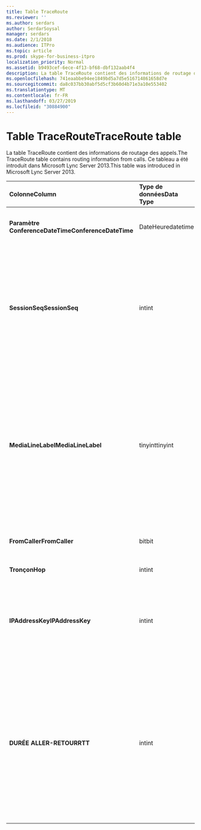 ```yaml
---
title: Table TraceRoute
ms.reviewer: ''
ms.author: serdars
author: SerdarSoysal
manager: serdars
ms.date: 2/1/2018
ms.audience: ITPro
ms.topic: article
ms.prod: skype-for-business-itpro
localization_priority: Normal
ms.assetid: b9493cef-6ece-4f13-bf68-dbf132aab4f4
description: La table TraceRoute contient des informations de routage des appels. Ce tableau a été introduit dans Microsoft Lync Server 2013.
ms.openlocfilehash: 741eaabbe94ee1849bd5a7d5e516714861658d7e
ms.sourcegitcommit: da8c037bb30abf5d5cf3b60d4b71e3a10e553402
ms.translationtype: MT
ms.contentlocale: fr-FR
ms.lasthandoff: 03/27/2019
ms.locfileid: "30884900"
---
```

# <a name="traceroute-table"></a><span data-ttu-id="b345a-104">Table TraceRoute</span><span class="sxs-lookup"><span data-stu-id="b345a-104">TraceRoute table</span></span>
 
<span data-ttu-id="b345a-105">La table TraceRoute contient des informations de routage des appels.</span><span class="sxs-lookup"><span data-stu-id="b345a-105">The TraceRoute table contains routing information from calls.</span></span> <span data-ttu-id="b345a-106">Ce tableau a été introduit dans Microsoft Lync Server 2013.</span><span class="sxs-lookup"><span data-stu-id="b345a-106">This table was introduced in Microsoft Lync Server 2013.</span></span>
  
|<span data-ttu-id="b345a-107">**Colonne**</span><span class="sxs-lookup"><span data-stu-id="b345a-107">**Column**</span></span>|<span data-ttu-id="b345a-108">**Type de données**</span><span class="sxs-lookup"><span data-stu-id="b345a-108">**Data Type**</span></span>|<span data-ttu-id="b345a-109">**Clé/Index**</span><span class="sxs-lookup"><span data-stu-id="b345a-109">**Key/Index**</span></span>|<span data-ttu-id="b345a-110">**Détails**</span><span class="sxs-lookup"><span data-stu-id="b345a-110">**Details**</span></span>|
|:-----|:-----|:-----|:-----|
|<span data-ttu-id="b345a-111">**Paramètre ConferenceDateTime**</span><span class="sxs-lookup"><span data-stu-id="b345a-111">**ConferenceDateTime**</span></span> <br/> |<span data-ttu-id="b345a-112">DateHeure</span><span class="sxs-lookup"><span data-stu-id="b345a-112">datetime</span></span>  <br/> |<span data-ttu-id="b345a-113">Primaire, étrangère</span><span class="sxs-lookup"><span data-stu-id="b345a-113">Primary, Foreign</span></span>  <br/> |<span data-ttu-id="b345a-114">Date et heure de début de l’appel.</span><span class="sxs-lookup"><span data-stu-id="b345a-114">Date and time that the call began.</span></span>  <br/> |
|<span data-ttu-id="b345a-115">**SessionSeq**</span><span class="sxs-lookup"><span data-stu-id="b345a-115">**SessionSeq**</span></span> <br/> |<span data-ttu-id="b345a-116">int</span><span class="sxs-lookup"><span data-stu-id="b345a-116">int</span></span>  <br/> |<span data-ttu-id="b345a-117">Primaire, étrangère</span><span class="sxs-lookup"><span data-stu-id="b345a-117">Primary, Foreign</span></span>  <br/> |<span data-ttu-id="b345a-118">Identificateur unique utilisé pour faire la distinction entre plusieurs appels peuvent avoir commencé à la même date et en même temps.</span><span class="sxs-lookup"><span data-stu-id="b345a-118">Unique identifier used to distinguish between multiple calls that might have begun on the same date and at the same time.</span></span>  <br/> |
|<span data-ttu-id="b345a-119">**MediaLineLabel**</span><span class="sxs-lookup"><span data-stu-id="b345a-119">**MediaLineLabel**</span></span> <br/> |<span data-ttu-id="b345a-120">tinyint</span><span class="sxs-lookup"><span data-stu-id="b345a-120">tinyint</span></span>  <br/> |<span data-ttu-id="b345a-121">Primaire, étrangère</span><span class="sxs-lookup"><span data-stu-id="b345a-121">Primary, Foreign</span></span>  <br/> |<span data-ttu-id="b345a-122">Représente le type de ligne vidéo utilisée dans l’appel.</span><span class="sxs-lookup"><span data-stu-id="b345a-122">Represents the type of video line used in the call.</span></span> <span data-ttu-id="b345a-123">Les valeurs autorisées sont les suivantes :</span><span class="sxs-lookup"><span data-stu-id="b345a-123">Allowed values are:</span></span>  <br/> <span data-ttu-id="b345a-124">0 - audio</span><span class="sxs-lookup"><span data-stu-id="b345a-124">0 - Audio</span></span>  <br/> <span data-ttu-id="b345a-125">1 - vidéo</span><span class="sxs-lookup"><span data-stu-id="b345a-125">1 - Video</span></span>  <br/> <span data-ttu-id="b345a-126">2 - panoramique vidéo</span><span class="sxs-lookup"><span data-stu-id="b345a-126">2 - Panoramic video</span></span>  <br/> <span data-ttu-id="b345a-127">3 - application/partage du bureau</span><span class="sxs-lookup"><span data-stu-id="b345a-127">3 - Application/Desktop sharing</span></span>  <br/> |
|<span data-ttu-id="b345a-128">**FromCaller**</span><span class="sxs-lookup"><span data-stu-id="b345a-128">**FromCaller**</span></span> <br/> |<span data-ttu-id="b345a-129">bit</span><span class="sxs-lookup"><span data-stu-id="b345a-129">bit</span></span>  <br/> |<span data-ttu-id="b345a-130">Principal</span><span class="sxs-lookup"><span data-stu-id="b345a-130">Primary</span></span>  <br/> |<span data-ttu-id="b345a-131">Point de terminaison qui a passé l’appel.</span><span class="sxs-lookup"><span data-stu-id="b345a-131">Endpoint that placed the call.</span></span>  <br/> |
|<span data-ttu-id="b345a-132">**Tronçon**</span><span class="sxs-lookup"><span data-stu-id="b345a-132">**Hop**</span></span> <br/> |<span data-ttu-id="b345a-133">int</span><span class="sxs-lookup"><span data-stu-id="b345a-133">int</span></span>  <br/> ||<span data-ttu-id="b345a-134">Tronçon de réseau /</span><span class="sxs-lookup"><span data-stu-id="b345a-134">Network hop/</span></span>  <br/> |
|<span data-ttu-id="b345a-135">**IPAddressKey**</span><span class="sxs-lookup"><span data-stu-id="b345a-135">**IPAddressKey**</span></span> <br/> |<span data-ttu-id="b345a-136">int</span><span class="sxs-lookup"><span data-stu-id="b345a-136">int</span></span>  <br/> |<span data-ttu-id="b345a-137">Étrangère</span><span class="sxs-lookup"><span data-stu-id="b345a-137">Foreign</span></span>  <br/> |<span data-ttu-id="b345a-138">Identificateur unique de l’adresse IP.</span><span class="sxs-lookup"><span data-stu-id="b345a-138">Unique identifier for the IP address.</span></span> <span data-ttu-id="b345a-139">Informations d’adresse IP sont stockées dans la [table IPAddress](ipaddress.md).</span><span class="sxs-lookup"><span data-stu-id="b345a-139">IP address information is stored in the [IPAddress table](ipaddress.md).</span></span>  <br/> |
|<span data-ttu-id="b345a-140">**DURÉE ALLER-RETOUR**</span><span class="sxs-lookup"><span data-stu-id="b345a-140">**RTT**</span></span> <br/> |<span data-ttu-id="b345a-141">int</span><span class="sxs-lookup"><span data-stu-id="b345a-141">int</span></span>  <br/> ||<span data-ttu-id="b345a-142">Délai d’aller-retour.</span><span class="sxs-lookup"><span data-stu-id="b345a-142">Roundtrip time.</span></span> <span data-ttu-id="b345a-143">Le délai d’aller-retour mesure la quantité de temps que nécessaire à un paquet de voix pour parvenir à sa destination, puis envoyer notification arrière qu’elle a été reçue.</span><span class="sxs-lookup"><span data-stu-id="b345a-143">The roundtrip time measures the amount of time it takes for a voice packet to reach its destination and then send back notification that it was received.</span></span>  <br/> |
   

